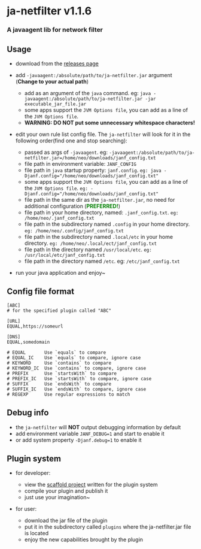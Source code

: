 # ja-netfilter v1.1.6

### A javaagent lib for network filter

## Usage

* download from the [releases page](https://github.com/ja-netfilter/ja-netfilter/releases)
* add `-javaagent:/absolute/path/to/ja-netfilter.jar` argument (**Change to your actual path**)
    * add as an argument of the `java` command. eg: `java -javaagent:/absolute/path/to/ja-netfilter.jar -jar executable_jar_file.jar`
    * some apps support the `JVM Options file`, you can add as a line of the `JVM Options file`.
    * **WARNING: DO NOT put some unnecessary whitespace characters!**

* edit your own rule list config file. The `ja-netfilter` will look for it in the following order(find one and stop searching):
    * passed as args of `-javaagent`. eg: `-javaagent:/absolute/path/to/ja-netfilter.jar=/home/neo/downloads/janf_config.txt`
    * file path in environment variable: `JANF_CONFIG`
    * file path in `java` startup property: `janf.config`. `eg: java -Djanf.config="/home/neo/downloads/janf_config.txt"`
    * some apps support the `JVM Options file`, you can add as a line of the `JVM Options file`. `eg: -Djanf.config="/home/neo/downloads/janf_config.txt"`
    * file path in the same dir as the `ja-netfilter.jar`, no need for additional configuration (<font color=green>**PREFERRED!**</font>)
    * file path in your home directory, named: `.janf_config.txt`. `eg: /home/neo/.janf_config.txt`
    * file path in the subdirectory named `.config` in your home directory. `eg: /home/neo/.config/janf_config.txt`
    * file path in the subdirectory named `.local/etc` in your home directory. `eg: /home/neo/.local/ect/janf_config.txt`
    * file path in the directory named `/usr/local/etc`. `eg: /usr/local/etc/janf_config.txt`
    * file path in the directory named `/etc`. eg: `/etc/janf_config.txt`

* run your java application and enjoy~

## Config file format

```
[ABC]
# for the specified plugin called "ABC"

[URL]
EQUAL,https://someurl

[DNS]
EQUAL,somedomain

# EQUAL       Use `equals` to compare
# EQUAL_IC    Use `equals` to compare, ignore case
# KEYWORD     Use `contains` to compare
# KEYWORD_IC  Use `contains` to compare, ignore case
# PREFIX      Use `startsWith` to compare
# PREFIX_IC   Use `startsWith` to compare, ignore case
# SUFFIX      Use `endsWith` to compare
# SUFFIX_IC   Use `endsWith` to compare, ignore case
# REGEXP      Use regular expressions to match
```

## Debug info

* the `ja-netfilter` will **NOT** output debugging information by default
* add environment variable `JANF_DEBUG=1` and start to enable it
* or add system property `-Djanf.debug=1` to enable it

## Plugin system

* for developer:
    * view the [scaffold project](https://github.com/ja-netfilter/ja-netfilter-sample-plugin) written for the plugin system
    * compile your plugin and publish it
    * just use your imagination~

* for user:
    * download the jar file of the plugin
    * put it in the subdirectory called `plugins` where the ja-netfilter.jar file is located
    * enjoy the new capabilities brought by the plugin
   